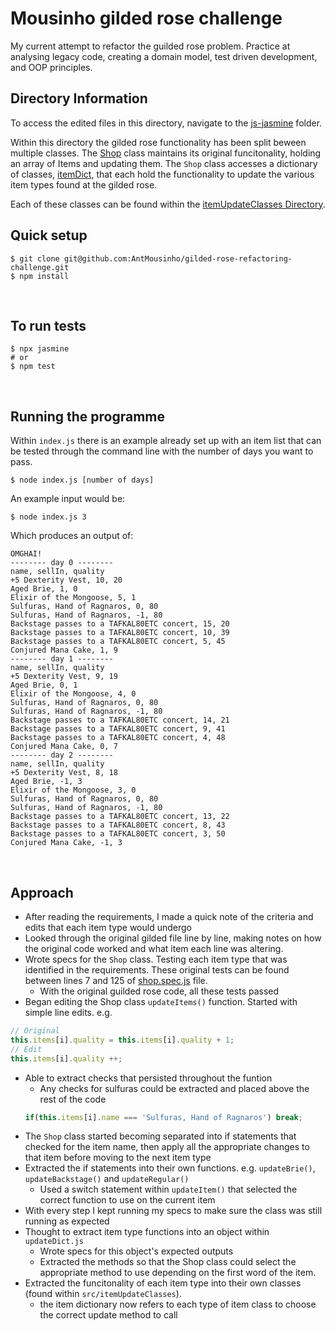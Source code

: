 # Mousinho gilded rose challenge
My current attempt to refactor the guilded rose problem. Practice at analysing legacy code, creating a domain model, test driven development, and OOP principles.

## Directory Information
To access the edited files in this directory, navigate to the [js-jasmine](https://github.com/AntMousinho/gilded-rose-refactoring-challenge/tree/master/js-jasmine) folder.

Within this directory the gilded rose functionality has been split beween multiple classes. The [Shop](https://github.com/AntMousinho/gilded-rose-refactoring-challenge/blob/master/js-jasmine/src/shop.js) class maintains its original funcitonality, holding an array of Items and updating them. The `Shop` class accesses a dictionary of classes, [itemDict](https://github.com/AntMousinho/gilded-rose-refactoring-challenge/blob/master/js-jasmine/src/itemDict.js), that each hold the functionality to update the various item types found at the gilded rose. 

Each of these classes can be found within the [itemUpdateClasses Directory](https://github.com/AntMousinho/gilded-rose-refactoring-challenge/tree/master/js-jasmine/src/itemUpdateClasses).

## Quick setup
```
$ git clone git@github.com:AntMousinho/gilded-rose-refactoring-challenge.git
$ npm install
```

<p>&nbsp;</p>

## To run tests
```
$ npx jasmine
# or
$ npm test
```

<p>&nbsp;</p>

## Running the programme
Within `index.js` there is an example already set up with an item list that can be tested through the command line with the number of days you want to pass.
```
$ node index.js [number of days]
```

An example input would be:
```
$ node index.js 3
```

Which produces an output of:
```
OMGHAI!
-------- day 0 --------
name, sellIn, quality
+5 Dexterity Vest, 10, 20
Aged Brie, 1, 0
Elixir of the Mongoose, 5, 1
Sulfuras, Hand of Ragnaros, 0, 80
Sulfuras, Hand of Ragnaros, -1, 80
Backstage passes to a TAFKAL80ETC concert, 15, 20
Backstage passes to a TAFKAL80ETC concert, 10, 39
Backstage passes to a TAFKAL80ETC concert, 5, 45
Conjured Mana Cake, 1, 9
-------- day 1 --------
name, sellIn, quality
+5 Dexterity Vest, 9, 19
Aged Brie, 0, 1
Elixir of the Mongoose, 4, 0
Sulfuras, Hand of Ragnaros, 0, 80
Sulfuras, Hand of Ragnaros, -1, 80
Backstage passes to a TAFKAL80ETC concert, 14, 21
Backstage passes to a TAFKAL80ETC concert, 9, 41
Backstage passes to a TAFKAL80ETC concert, 4, 48
Conjured Mana Cake, 0, 7
-------- day 2 --------
name, sellIn, quality
+5 Dexterity Vest, 8, 18
Aged Brie, -1, 3
Elixir of the Mongoose, 3, 0
Sulfuras, Hand of Ragnaros, 0, 80
Sulfuras, Hand of Ragnaros, -1, 80
Backstage passes to a TAFKAL80ETC concert, 13, 22
Backstage passes to a TAFKAL80ETC concert, 8, 43
Backstage passes to a TAFKAL80ETC concert, 3, 50
Conjured Mana Cake, -1, 3
```


<p>&nbsp;</p>

## Approach
- After reading the requirements, I made a quick note of the criteria and edits that each item type would undergo
- Looked through the original gilded file line by line, making notes on how the original code worked and what item each line was altering.
- Wrote specs for the `Shop` class. Testing each item type that was identified in the requirements. These original tests can be found between lines 7 and 125 of [shop.spec.js](https://github.com/AntMousinho/mousinho-gilded-rose-challenge/blob/main/spec/shop.spec.js) file.
    -   With the original guilded rose code, all these tests passed
- Began editing the Shop class `updateItems()` function. Started with simple line edits. e.g.
```js
// Original
this.items[i].quality = this.items[i].quality + 1;
// Edit
this.items[i].quality ++;
```
- Able to extract checks that persisted throughout the funtion
    - Any checks for sulfuras could be extracted and placed above the rest of the code
    ```js
    if(this.items[i].name === 'Sulfuras, Hand of Ragnaros') break;
    ```
- The `Shop` class started becoming separated into if statements that checked for the item name, then apply all the appropriate changes to that item before moving to the next item type
- Extracted the if statements into their own functions. e.g. `updateBrie()`, `updateBackstage()` and `updateRegular()`
    - Used a switch statement within `updateItem()` that selected the correct function to use on the current item
- With every step I kept running my specs to make sure the class was still running as expected
- Thought to extract item type functions into an object within `updateDict.js`
    - Wrote specs for this object's expected outputs
    - Extracted the methods so that the Shop class could select the appropriate method to use depending on the first word of the item.
- Extracted the funcitonality of each item type into their own classes (found within `src/itemUpdateClasses`).
	- the item dictionary now refers to each type of item class to choose the correct update method to call

